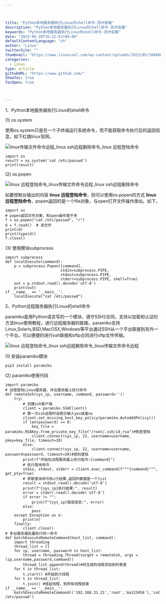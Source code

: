 ```yaml
---



title: "Python本地服务器执行Linux的shell命令-苏州安嘉"
description: "Python本地服务器执行Linux的shell命令-苏州安嘉"
keywords: "Python本地服务器执行Linux的shell命令-苏州安嘉"
date: "2023-06-18T16:22:52+08:00"
defaultContentLanguage: "zh"
author: "Linux"
twitterSite: ""
thumbnail: "https://www.linuxcool.com/wp-content/uploads/2023/05/1684066777440_0.jpg"
categories:
  - Linux
type: article
githubURL: "https://www.github.com/"
ShowToc: true
TocOpen: true



---
```


1、Python本地服务器执行Linux的shell命令

(1) os.system

使用os.system只是在一个子终端运行系统命令，而不能获取命令执行后的返回信息。如下红旗linux官网，

![linux传输文件命令远程_linux ssh远程删除命令_linux 远程登陆命令](https://www.linuxcool.com/wp-content/uploads/2023/05/1684066777440_0.jpg)

```
import os
result = os.system('cat /etc/passwd')
print(result)
```

(2) os.popen

![linux 远程登陆命令_linux传输文件命令远程_linux ssh远程删除命令](https://www.linuxcool.com/wp-content/uploads/2023/05/1684066777440_1.jpg)

如要控制台输出的内容 **linux 远程登陆命令**，则可以使用os.popen的方式 **linux 远程登陆命令**，popen返回的是一个file对象，与open打开文件操作类似。如下，

```
import os
# popen返回文件对象，和open操作差不多
f = os.popen("cat /etc/passwd", "r")
d = f.read()  # 读文件
print(d)
print(type(d))
f.close()
```

(3) 使用模块subprocess

```
import subprocess
def localExecute(command):
    p = subprocess.Popen([command],
                         stdin=subprocess.PIPE,
                         stdout=subprocess.PIPE,
                         stderr=subprocess.PIPE, shell=True)
    out = p.stdout.read().decode('utf-8')
    print(out)
if __name__ == '__main__':
    localExecute("cat /etc/passwd")
```

2、Python远程服务器执行Linux的shell命令

paramiko是用Python语言写的一个模块，遵守SSH2合同，支持以加密和认证的方法linux使用教程，进行远程服务器的联接。paramiko支持Linux,Solaris,BSD,MacOSX,Windows等平台通过SSH从一个平台联接到另外一个平台。可以便捷的进行ssh联接和sftp合同进行sftp文件传输。

![linux 远程登陆命令_linux ssh远程删除命令_linux传输文件命令远程](https://www.linuxcool.com/wp-content/uploads/2023/05/1684066777440_2.jpg)

(1) 安装paramiko模块

```
pip3 install paramiko
```

(2) paramiko使用代码

```
import paramiko
# 远程登陆Linux服务器，并在服务器上执行命令
def remoteSsh(sys_ip, username, command, password=''):
    try:
        # 创建ssh客户端
        client = paramiko.SSHClient()
        # 第一次ssh远程时会提示输入yes或者no
        client.set_missing_host_key_policy(paramiko.AutoAddPolicy())
        if len(password) == 0:
            key_file = paramiko.RSAKey.from_private_key_file("/root/.ssh/id_rsa")#免密登陆
            client.connect(sys_ip, 22, username=username, pkey=key_file, timeout=20)
        else:
            client.connect(sys_ip, 22, username=username, password=password, timeout=20)#密码登陆
        print(f"开始在远程服务器上执行指令:{command}")
        # 执行查询命令
        stdin, stdout, stderr = client.exec_command(f"""{command}""", get_pty=True)
        # 获取查询命令执c行结果,返回的数据是一个list
        result = stdout.read().decode('utf-8')
        print(f"{sys_ip}执行结果:", result)
        error = stderr.read().decode('utf-8')
        if error != "":
            print(f"{sys_ip}错误信息:", error)
        else:
            pass
    except Exception as e:
        print(e)
    finally:
        client.close()
# 多台服务器批量执行同一命令
def batchExecuteRemoteCommand(host_list, command):
    import threading
    thread_list = []
    for ip, username, password in host_list:
        thread = threading.Thread(target = remoteSsh, args = (ip,username,password,command))
        thread_list.append(thread)#将生成的线程添加到列表里
    for t in thread_list:
        t.start() #开始执行线程
    for t in thread_list:
        t.join() #挂起线程，到所有线程结束
if __name__ == '__main__':
    batchExecuteRemoteCommand(('192.168.31.21','root','Aa123456'),'cat /etc/passwd')
```